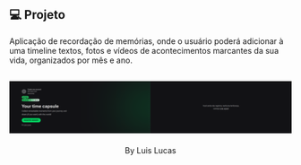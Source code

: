 

## 💻 Projeto

Aplicação de recordação de memórias, onde o usuário poderá adicionar à uma timeline textos, fotos e vídeos de acontecimentos marcantes da sua vida, organizados por mês e ano.


![Spacetime](./image.png)
---

<p align="center">
  By Luis Lucas
</p>

<!--START_SECTION:footer-->

<br />
<br />


<!--END_SECTION:footer-->
